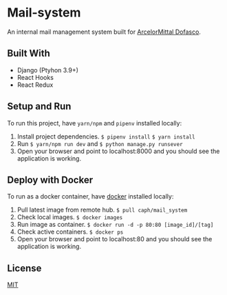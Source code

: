 # Mail-system
An internal mail management system built for [ArcelorMittal Dofasco](https://dofasco.arcelormittal.com/).
## Built With
- Django (Ptyhon 3.9+)
- React Hooks
- React Redux 

## Setup and Run
To run this project, have ```yarn/npm``` and ```pipenv``` installed locally:
1. Install project dependencies. ```$ pipenv install``` ```$ yarn install```
2. Run ```$ yarn/npm run dev``` and ```$ python manage.py runsever```
3. Open your browser and point to localhost:8000 and you should see the application is working.
## Deploy with Docker 
To run as a docker container, have [docker](https://docs.docker.com/engine/install/) installed locally:
1. Pull latest image from remote hub. ```$ pull caph/mail_system```
2. Check local images. ```$ docker images```
3. Run image as container.  ```$ docker run -d -p 80:80 [image_id]/[tag]```
4. Check active containers. ```$ docker ps```
5. Open your browser and point to localhost:80 and you should see the application is working.
## License
[MIT](https://choosealicense.com/licenses/mit/)
